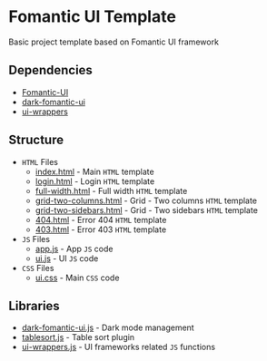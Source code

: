 # Fomantic UI Template

Basic project template based on Fomantic UI framework

## Dependencies

* [Fomantic-UI](https://fomantic-ui.com/)
* [dark-fomantic-ui](https://github.com/Jiab77/dark-fomantic-ui)
* [ui-wrappers](https://github.com/Jiab77/ui-wrappers)

## Structure

* `HTML` Files
  * [index.html](index.html) - Main `HTML` template
  * [login.html](login.html) - Login `HTML` template
  * [full-width.html](full-width.html) - Full width `HTML` template
  * [grid-two-columns.html](grid-two-columns.html) - Grid - Two columns `HTML` template
  * [grid-two-sidebars.html](grid-two-sidebars.html) - Grid - Two sidebars `HTML` template
  * [404.html](404.html) - Error 404 `HTML` template
  * [403.html](403.html) - Error 403 `HTML` template
* `JS` Files
  * [app.js](js/app.js) - App `JS` code
  * [ui.js](js/ui.js) - UI `JS` code
* `CSS` Files
  * [ui.css](css/ui.css) - Main `CSS` code

## Libraries

* [dark-fomantic-ui.js](js/dark-fomantic-ui.js) - Dark mode management
* [tablesort.js](js/tablesort.js) - Table sort plugin
* [ui-wrappers.js](js/ui-wrapper.js) - UI frameworks related `JS` functions
